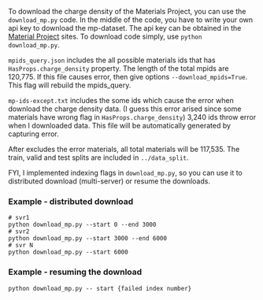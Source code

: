 To download the charge density of the Materials Project, you can use the `download_mp.py` code. In the middle of the code, you have to write your own api key to download the mp-dataset. The api key can be obtained in the [Material Project](https://next-gen.materialsproject.org/api) sites. To download code simply, use `python download_mp.py`.

`mpids_query.json` includes the all possible materials ids that has `HasProps.charge_density` property. The length of the total mpids are 120,775. If this file causes error, then give options `--download_mpids=True`. This flag will rebuild the mpids_query.

`mp-ids-except.txt` includes the some ids which cause the error when download the charge density data. (I guess this error arised since some materials have wrong flag in `HasProps.charge_density`) 3,240 ids throw error when I downloaded data. This file will be automatically generated by capturing error.

After excludes the error materials, all total materials will be 117,535. The train, valid and test splits are included in `../data_split`.

FYI, I implemented indexing flags in `download_mp.py`, so you can use it to distributed download (multi-server) or resume the downloads.

### Example - distributed download
```
# svr1
python download_mp.py --start 0 --end 3000
# svr2
python download_mp.py --start 3000 --end 6000
# svr N
python download_mp.py --start 6000
```

### Example - resuming the download
```
python download_mp.py -- start {failed index number}
```